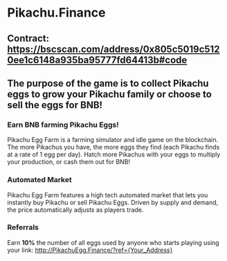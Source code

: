 # Pikachu.Finance

## Contract: https://bscscan.com/address/0x805c5019c5120ee1c6148a935ba95777fd64413b#code
## The purpose of the game is to collect Pikachu eggs to grow your Pikachu family or choose to sell the eggs for BNB!

### Earn BNB farming Pikachu Eggs!
Pikachu Egg Farm is a farming simulator and idle game on the blockchain.
The more Pikachus you have, the more eggs they find (each Pikachu finds at a rate of 1 egg per day).
Hatch more Pikachus with your eggs to multiply your production, or cash them out for BNB!

### Automated Market
Pikachu Egg Farm features a high tech automated market that lets you instantly buy Pikachu or sell Pikachu Eggs. Driven by supply and demand, the price automatically adjusts as players trade.

### Referrals
Earn **10%** the number of all eggs used by anyone who starts playing using your link: http://PikachuEgg.Finance/?ref={Your_Address}

